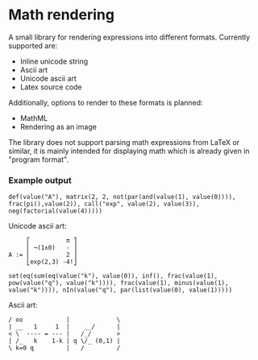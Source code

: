 # Math rendering

A small library for rendering expressions into different formats. Currently supported are:

 - Inline unicode string
 - Ascii art
 - Unicode ascii art
 - Latex source code

Additionally, options to render to these formats is planned:

 - MathML
 - Rendering as an image

The library does not support parsing math expressions from LaTeX or similar, it is mainly intended for displaying math which is already given in "program format".

### Example output

`def(value("A"), matrix(2, 2, not(par(and(value(1), value(0)))), frac(pi(),value(2)), call("exp", value(2), value(3)), neg(factorial(value(4)))))`

Unicode ascii art:
```
     ⎡          π ⎤
     ⎢ ¬(1∧0)   - ⎥
A := ⎢          2 ⎥
     ⎣exp(2,3) -4!⎦
```

`set(eq(sum(eq(value("k"), value(0)), inf(), frac(value(1), pow(value("q"), value("k")))), frac(value(1), minus(value(1), value("k")))), nIn(value("q"), par(list(value(0), value(1)))))`

Ascii art:
```
/ oo            |             \
| __   1     1  |    __/      |
< \  ---- = --- |   /_/       >
| /_   k    1-k | q \/_ (0,1) |
\ k=0 q         |   /         /
```

